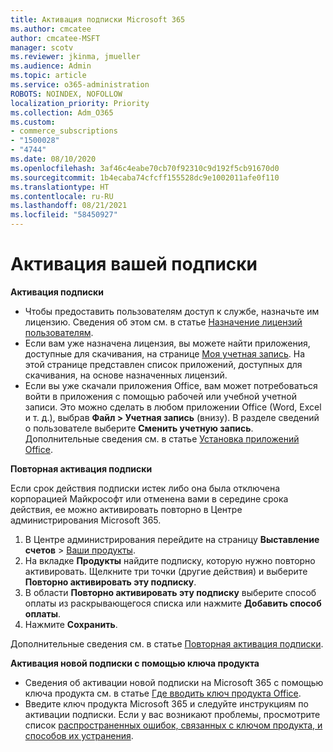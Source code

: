 ```yaml
---
title: Активация подписки Microsoft 365
ms.author: cmcatee
author: cmcatee-MSFT
manager: scotv
ms.reviewer: jkinma, jmueller
ms.audience: Admin
ms.topic: article
ms.service: o365-administration
ROBOTS: NOINDEX, NOFOLLOW
localization_priority: Priority
ms.collection: Adm_O365
ms.custom:
- commerce_subscriptions
- "1500028"
- "4744"
ms.date: 08/10/2020
ms.openlocfilehash: 3af46c4eabe70cb70f92310c9d192f5cb91670d0
ms.sourcegitcommit: 1b4ecaba74cfcff155528dc9e1002011afe0f110
ms.translationtype: HT
ms.contentlocale: ru-RU
ms.lasthandoff: 08/21/2021
ms.locfileid: "58450927"
---
```

# <a name="activate-your-subscription"></a>Активация вашей подписки

**Активация подписки**

- Чтобы предоставить пользователям доступ к службе, назначьте им лицензию. Сведения об этом см. в статье [Назначение лицензий пользователям](https://docs.microsoft.com/microsoft-365/admin/manage/assign-licenses-to-users).
- Если вам уже назначена лицензия, вы можете найти приложения, доступные для скачивания, на странице [Моя учетная запись](https://portal.office.com/account/#installs). На этой странице представлен список приложений, доступных для скачивания, на основе назначенных лицензий.
- Если вы уже скачали приложения Office, вам может потребоваться войти в приложения с помощью рабочей или учебной учетной записи. Это можно сделать в любом приложении Office (Word, Excel и т. д.), выбрав **Файл > Учетная запись** (внизу). В разделе сведений о пользователе выберите **Сменить учетную запись**. Дополнительные сведения см. в статье [Установка приложений Office](https://docs.microsoft.com/microsoft-365/admin/setup/install-applications).

**Повторная активация подписки**

Если срок действия подписки истек либо она была отключена корпорацией Майкрософт или отменена вами в середине срока действия, ее можно активировать повторно в Центре администрирования Microsoft 365.

1. В Центре администрирования перейдите на страницу **Выставление счетов** > [Ваши продукты](https://go.microsoft.com/fwlink/p/?linkid=842054).
2. На вкладке **Продукты** найдите подписку, которую нужно повторно активировать. Щелкните три точки (другие действия) и выберите **Повторно активировать эту подписку**.
3. В области **Повторно активировать эту подписку** выберите способ оплаты из раскрывающегося списка или нажмите **Добавить способ оплаты**.
4. Нажмите **Сохранить**.

Дополнительные сведения см. в статье [Повторная активация подписки](https://docs.microsoft.com/microsoft-365/commerce/subscriptions/reactivate-your-subscription).

**Активация новой подписки с помощью ключа продукта**

- Сведения об активации новой подписки на Microsoft 365 с помощью ключа продукта см. в статье [Где вводить ключ продукта Office](https://support.office.com/article/where-to-enter-your-office-product-key-0a82e5ae-739e-4b92-a6f4-2ec780c185db).
- Введите ключ продукта Microsoft 365 и следуйте инструкциям по активации подписки. Если у вас возникают проблемы, просмотрите список [распространенных ошибок, связанных с ключом продукта, и способов их устранения](https://docs.microsoft.com/microsoft-365/commerce/product-key-errors-and-solutions).